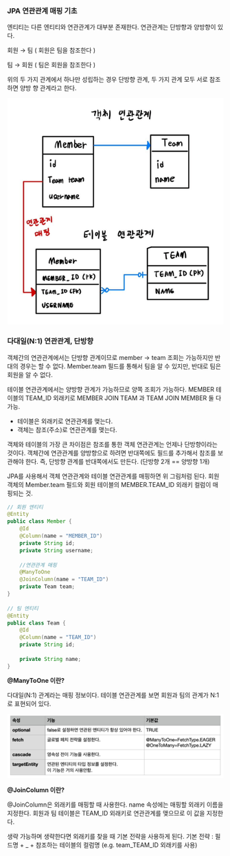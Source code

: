### JPA 연관관계 매핑 기초

엔티티는 다른 엔티티와 연관관계가 대부분 존재한다. 연관관계는 단방향과 양방향이 있다.

회원 → 팀 ( 회원은 팀을 참조한다 ) 

팀 → 회원 ( 팀은 회원을 참조한다 )

위의 두 가지 관계에서 하나만 성립하는 경우 단방향 관계, 두 가지 관계 모두 서로 참조하면 양방 향 관계라고 한다.

![53.png](img/53.png)

### 다대일(N:1) 연관관계, 단방향

객체간의 연관관계에서는 단방향 관계이므로 member → team 조회는 가능하지만 반대의 경우는 할 수 없다. Member.team 필드를 통해서 팀을 알 수 있지만, 반대로 팀은 회원을 알 수 없다.

테이블 연관관계에서는 양방향 관계가 가능하므로 양쪽 조회가 가능하다. MEMBER 테이블의 TEAM_ID 외래키로 MEMBER JOIN TEAM 과 TEAM JOIN MEMBER 둘 다 가능.

- 테이블은 외래키로 연관관계를 맺는다.
- 객체는 참조(주소)로 연관관계를 맺는다.

객체와 테이블의 가장 큰 차이점은 참조를 통한 객체 연관관계는 언제나 단방향이라는 것이다. 객체간에 연관관계를 양방향으로 하려면 반대쪽에도 필드를 추가해서 참조를 보관해야 한다. 즉, 단방향 관계를 반대쪽에서도 만든다. (단방향 2개 == 양방향 1개)

JPA를 사용해서 객체 연관관계와 테이블 연관관계를 매핑하면 위 그림처럼 된다. 회원 객체의 Member.team 필드와 회원 테이블의 MEMBER.TEAM_ID 외래키 컬럼이 매핑되는 것.

```java
// 회원 엔티티
@Entity
public class Member {
	@Id
	@Column(name = "MEMBER_ID") 
	private String id;
	private String username;

	//연관관계 매핑
	@ManyToOne
	@JoinColumn(name = "TEAM_ID")
	private Team team; 
}

// 팀 엔티티
@Entity
public class Team {
	@Id
	@Column(name = "TEAM_ID") 
	private String id;
	
	private String name; 
}
```

**@ManyToOne 이란?**

다대일(N:1) 관계라는 매핑 정보이다. 테이블 연관관계를 보면 회원과 팀의 관계가 N:1로 표현되어 있다.

![54.png](img/54.png)

**@JoinColumn 이란?**

@JoinColumn은 외래키를 매핑할 때 사용한다. name 속성에는 매핑할 외래키 이름을 지정한다. 회원과 팀 테이블은 TEAM_ID 외래키로 연관관계를 맺으므로 이 값을 지정한다.

생략 가능하며 생략한다면 외래키를 찾을 때 기본 전략을 사용하게 된다.
기본 전략 : 필드명 + _ + 참조하는 테이블의 컬럼명 (e.g. team_TEAM_ID 외래키를 사용)